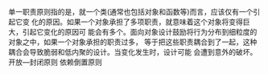 <!--
 * @Author: wuz
 * @Date: 2021-11-26 16:09:32
 * @LastEditTime: 2021-12-04 21:37:13
 * @FilePath: /learning/js设计模式/设计模式.md
 * @LastEditors: wuz
-->
单一职责原则指的是，就一个类(通常也包括对象和函数等)而言，应该仅有一个引起它变 化的原因。如果一个对象承担了多项职责，就意味着这个对象将变得巨大，引起它变化的原因可 能会有多个。面向对象设计鼓励将行为分布到细粒度的对象之中，如果一个对象承担的职责过多， 等于把这些职责耦合到了一起，这种耦合会导致脆弱和低内聚的设计。当变化发生时，设计可能 会遭到意外的破坏。
开放—封闭原则
依赖倒置原则